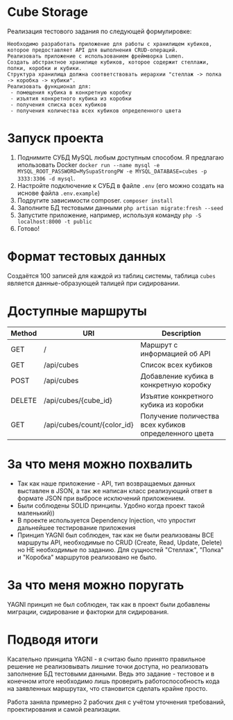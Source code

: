 # Cube Storage

Реализация тестового задания по следующей формулировке:

```
Необходимо разработать приложение для работы с хранилищем кубиков, которое предоставляет API для выполнения CRUD-операций.
Реализовать приложение с использованием фреймворка Lumen.
Создать абстрактное хранилище кубиков, которое содержит стеллажи, полки, коробки и кубики. 
Структура хранилища должна соответствовать иерархии "стеллаж -> полка -> коробка -> кубики".
Реализовать функционал для: 
 - помещения кубика в конкретную коробку
 - изъятия конкретного кубика из коробки
 - получения списка всех кубиков
 - получения количества всех кубиков определенного цвета

```

# Запуск проекта

1. Поднимите СУБД MySQL любым доступным способом. Я предлагаю ипользовать Docker `docker run --name mysql -e MYSQL_ROOT_PASSWORD=MySupaStrongPW -e MYSQL_DATABASE=cubes -p 3333:3306 -d mysql`.
1. Настройте подключение к СУБД в файле `.env` (его можно создать на иснове файла `.env.example`)
1. Подругите зависимости composer. `composer install`
1. Заполните БД тестовыми данными `php artisan migrate:fresh --seed`
1. Запустите приложение, например, используя команду `php -S localhost:8000 -t public`
1. Готово!

# Формат тестовых данных

Создаётся 100 записей для каждой из таблиц системы, таблица `cubes` является данные-образующей талицей при сидировании.

# Доступные маршруты

| Method | URI                         | Description                                           |
|--------|-----------------------------|-------------------------------------------------------|
| GET    | /                           | Маршрут с информацией об API                          |
| GET    | /api/cubes                  | Список всех кубиков                                   |
| POST   | /api/cubes                  | Добавление кубика в конкретную коробку                |
| DELETE | /api/cubes/{cube_id}        | Изъятие конкретного кубика из коробки                 |
| GET    | /api/cubes/count/{color_id} | Получение поличества всех кубиков определенного цвета |

# За что меня можно похвалить

- Так как наше приложение - API, тип возвращаемых данных выставлен в JSON, а так же написан класс реализующий ответ в формате JSON при выбросе исключений приложением.
- Были соблюдены SOLID принципы. Удобно когда проект такой маленький))
- В проекте используется Dependency Injection, что упростит дальнейшее тестирование приложения
- Принцип YAGNI был соблюден, так как не были реализованы ВСЕ маршруты API, необходимые по CRUD (Create, Read, Update, Delete) но НЕ необходимые по заданию. Для сущностей "Стеллаж", "Полка" и "Коробка" маршрутов реализовано не было.


# За что меня можно поругать

YAGNI принцип не был соблюден, так как в проект были добавлены миграции, сидирование и факторки для сидирования.

# Подводя итоги

Касательно принципа YAGNI - я считаю было принято правильное решение не реализовывать лишние точки доступа, но реализовать заполнение БД тестовыми данными. Ведь это задание - тестовое и в конечном итоге необходимо лишь проверить работоспособность кода на заявленных маршрутах, что становится сделать крайне просто.

Работа заняла примерно 2 рабочих дня с учётом уточнения требований, проектирования и самой реализации.